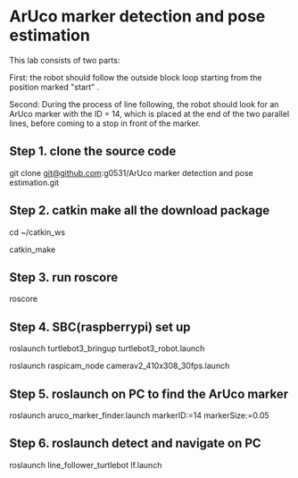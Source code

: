 # ArUco marker detection and pose estimation
This lab consists of two parts:

First: the robot should follow the outside block loop starting from the position marked "start" .

Second: During the process of line following, the robot should look for an ArUco marker with the ID = 14, which is placed at the end of the two parallel lines, before coming to a stop in front of the marker.

## Step 1. clone the source code
git clone git@github.com:g0531/ArUco marker detection and pose estimation.git
## Step 2. catkin make all the download package
cd ~/catkin_ws

catkin_make
## Step 3. run roscore
roscore
## Step 4. SBC(raspberrypi) set up
roslaunch turtlebot3_bringup turtlebot3_robot.launch

roslaunch raspicam_node camerav2_410x308_30fps.launch

## Step 5. roslaunch on PC to find the ArUco marker
roslaunch aruco_marker_finder.launch markerID:=14 markerSize:=0.05
## Step 6. roslaunch detect and navigate on PC
roslaunch line_follower_turtlebot lf.launch

